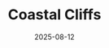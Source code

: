 ---
title: "Coastal Cliffs"
date: "2025-08-12"
description: "Dramatic vertical rock faces meeting the Southern Ocean"
image: /images/raw/DSCF3418.jpg
captionText: "South Cape"
---